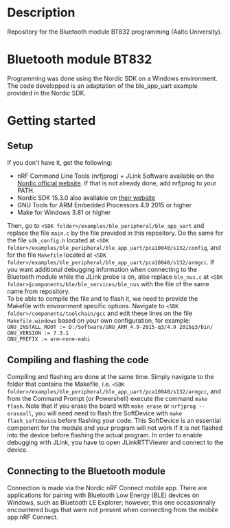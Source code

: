 # Description

Repository for the Bluetooth module BT832 programming (Aalto University).

# Bluetooth module BT832

Programming was done using the Nordic SDK on a Windows environment. The code developped is an adaptation of the ble_app_uart example provided in the Nordic SDK.

# Getting started

## Setup

If you don't have it, get the following:
- nRF Command Line Tools (nrfjprog) + JLink Software available on the <a href='https://www.nordicsemi.com'>Nordic official website</a>. If that is not already done, add nrfjprog to your PATH.
- Nordic SDK 15.3.0 also available on <a href='https://www.nordicsemi.com'>their website</a>
- GNU Tools for ARM Embedded Processors 4.9 2015 or higher
- Make for Windows 3.81 or higher <br>

Then, go to `<SDK folder>/examples/ble_peripheral/ble_app_uart` and replace the file `main.c` by the file provided in this repository. Do the same for the file `sdk_config.h` located at `<SDK folder>/examples/ble_peripheral/ble_app_uart/pca10040/s132/config`, and for the file `Makefile` located at `<SDK folder>/examples/ble_peripheral/ble_app_uart/pca10040/s132/armgcc`. If you want additional debugging information when connecting to the Bluetooth module while the JLink probe is on, also replace `ble_nus.c` at `<SDK folder>§components/ble/ble_services/ble_nus` with the file of the same name from repository.
<br>
To be able to compile the file and to flash it, we need to provide the Makefile with environment specific options. Navigate to `<SDK folder>/components/toolchain/gcc` and edit these lines on the file `Makefile.windows` based on your own configuration, for example: <br>
`GNU_INSTALL_ROOT := D:/Software/GNU_ARM_4.9-2015-q3/4.9 2015q3/bin/`<br>
`GNU_VERSION := 7.3.1` <br>
`GNU_PREFIX := arm-none-eabi` <br>

## Compiling and flashing the code

Compiling and flashing are done at the same time. Simply navigate to the folder that contains the Makefile, i.e. `<SDK folder>/examples/ble_peripheral/ble_app_uart/pca10040/s132/armgcc`, and from the Command Prompt (or Powershell) execute the command `make flash`. Note that if you erase the board with `make erase` or `nrfjprog --eraseall`, you will need need to flash the SoftDevice with `make flash_softdevice` before flashing your code. This SoftDevice is an essential component for the module and your program will not work if it is not flashed into the device before flashing the actual program.
In order to enable debugging with JLink, you have to open JLinkRTTViewer and connect to the device.

## Connecting to the Bluetooth module

Connection is made via the Nordic nRF Connect mobile app. There are applications for pairing with Bluetooth Low Energy (BLE) devices on Windows, such as Bluetooth LE Explorer; however, this one occasionnally encountered bugs that were not present when connecting from the mobile app nRF Connect.
